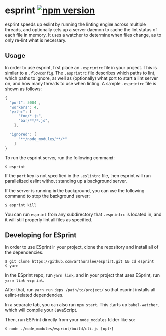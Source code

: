 # esprint [![npm version](https://img.shields.io/npm/v/esprint.svg?style=flat)](https://www.npmjs.com/package/esprint)

esprint speeds up eslint by running the linting engine across multiple threads, and optionally sets up a server daemon to cache the lint status of each file in memory. It uses a watcher to determine when files change, as to only re-lint what is necessary.

## Usage

In order to use esprint, first place an `.esprintrc` file in your project. This is similar to a `.flowconfig`. The `.esprintrc` file describes
which paths to lint, which paths to ignore, as well as (optionally) what port to start a lint server on, and how many threads to use when linting.
A sample `.esprintrc` file is shown as follows:

```js
{
  "port": 5004 ,
  "workers": 4,
  "paths": [
      "foo/*.js",
      "bar/**/*.js",
    ],

  "ignored": [
      "**/node_modules/**/*"
    ]
}
```

To run the esprint server, run the following command:

```
$ esprint
```

If the `port` key is not specified in the `.eslintrc` file, then esprint will run parallelized eslint without standing up a background server.

If the server is running in the background, you can use the following command to stop the background server:

```
$ esprint kill
```

You can run `esprint` from any subdirectory that `.esprintrc` is located in, and it will still properly lint all files as specified.


## Developing for ESprint

In order to use ESprint in your project, clone the repository and install all of the dependencies.

```
$ git clone https://github.com/arthuralee/esprint.git && cd esprint
$ yarn
```

In the ESprint repo, run `yarn link`, and in your project that uses ESprint, run `yarn link esprint`.

After that, run `yarn run deps /path/to/project/` so that esprint installs all eslint-related dependencies.

In a separate tab, you can also run `npm start`. This starts up `babel-watcher`, which will compile your JavaScript.

Then, run ESPrint directly from your `node_modules` folder like so:

```
$ node ./node_modules/esprint/build/cli.js [opts]
```
